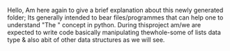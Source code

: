 Hello,
Am here again to give a brief explanation about this newly generated folder;
Its generally intended to bear files/programmes that can help one to understand "The <lists>" concept in python.
During thisproject am/we are expected to write code basically manipulating thewhole-some of lists data type & also abit of other data structures as we will see.
